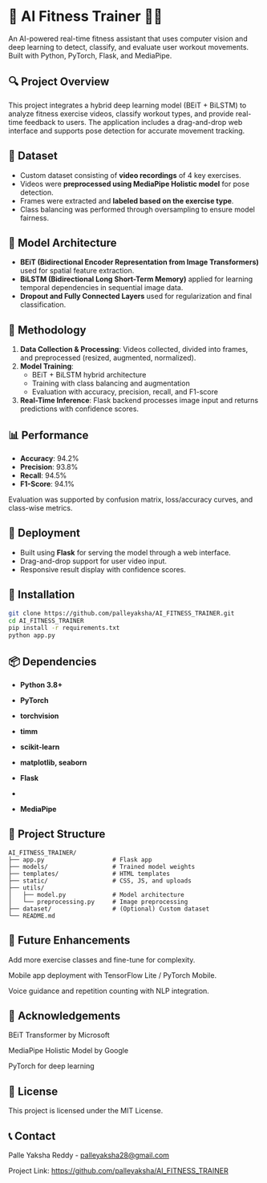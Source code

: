 # 🧠 AI Fitness Trainer 🏋️‍♀️

An AI-powered real-time fitness assistant that uses computer vision and deep learning to detect, classify, and evaluate user workout movements. Built with Python, PyTorch, Flask, and MediaPipe.

## 🔍 Project Overview

This project integrates a hybrid deep learning model (BEiT + BiLSTM) to analyze fitness exercise videos, classify workout types, and provide real-time feedback to users. The application includes a drag-and-drop web interface and supports pose detection for accurate movement tracking.

## 📁 Dataset

- Custom dataset consisting of **video recordings** of 4 key exercises.
- Videos were **preprocessed using MediaPipe Holistic model** for pose detection.
- Frames were extracted and **labeled based on the exercise type**.
- Class balancing was performed through oversampling to ensure model fairness.

## 🧠 Model Architecture

- **BEiT (Bidirectional Encoder Representation from Image Transformers)** used for spatial feature extraction.
- **BiLSTM (Bidirectional Long Short-Term Memory)** applied for learning temporal dependencies in sequential image data.
- **Dropout and Fully Connected Layers** used for regularization and final classification.

## 🔄 Methodology

1. **Data Collection & Processing**: Videos collected, divided into frames, and preprocessed (resized, augmented, normalized).
2. **Model Training**:
   - BEiT + BiLSTM hybrid architecture
   - Training with class balancing and augmentation
   - Evaluation with accuracy, precision, recall, and F1-score
3. **Real-Time Inference**: Flask backend processes image input and returns predictions with confidence scores.

## 📊 Performance

- **Accuracy**: 94.2%
- **Precision**: 93.8%
- **Recall**: 94.5%
- **F1-Score**: 94.1%

Evaluation was supported by confusion matrix, loss/accuracy curves, and class-wise metrics.

## 🚀 Deployment

- Built using **Flask** for serving the model through a web interface.
- Drag-and-drop support for user video input.
- Responsive result display with confidence scores.

## 🔧 Installation

```bash
git clone https://github.com/palleyaksha/AI_FITNESS_TRAINER.git
cd AI_FITNESS_TRAINER
pip install -r requirements.txt
python app.py
```
## 📦 Dependencies

- **Python 3.8+**

- **PyTorch**

- **torchvision**
  
- **timm**

- **scikit-learn**

- **matplotlib, seaborn**

- **Flask**
- 
- **MediaPipe**

## 📂 Project Structure
```
AI_FITNESS_TRAINER/
├── app.py                   # Flask app
├── models/                  # Trained model weights
├── templates/               # HTML templates
├── static/                  # CSS, JS, and uploads
├── utils/
│   ├── model.py             # Model architecture
│   └── preprocessing.py     # Image preprocessing
├── dataset/                 # (Optional) Custom dataset
└── README.md
```
## 🎯 Future Enhancements

Add more exercise classes and fine-tune for complexity.

Mobile app deployment with TensorFlow Lite / PyTorch Mobile.

Voice guidance and repetition counting with NLP integration.

## 🙌 Acknowledgements

BEiT Transformer by Microsoft

MediaPipe Holistic Model by Google

PyTorch for deep learning

## 📝 License

This project is licensed under the MIT License.

## 📞 Contact

Palle Yaksha Reddy - palleyaksha28@gmail.com

Project Link: https://github.com/palleyaksha/AI_FITNESS_TRAINER



